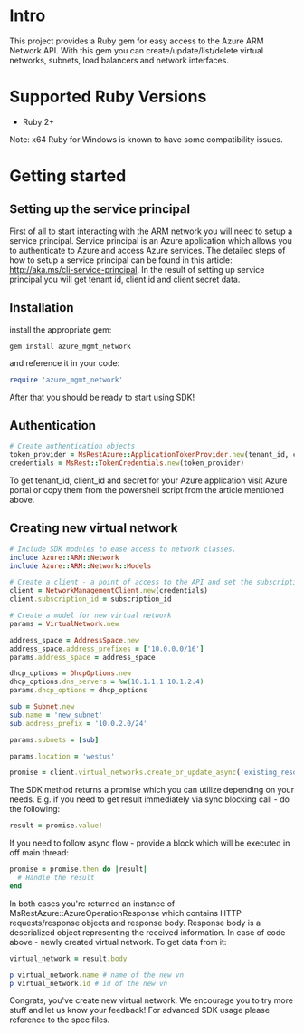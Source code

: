 # Intro

This project provides a Ruby gem for easy access to the Azure ARM Network API. With this gem you can create/update/list/delete virtual networks, subnets, load balancers and network interfaces.

# Supported Ruby Versions

* Ruby 2+

Note: x64 Ruby for Windows is known to have some compatibility issues.

# Getting started

## Setting up the service principal

First of all to start interacting with the ARM network you will need to setup a service principal. Service principal is an Azure application which allows you to authenticate to Azure and access Azure services. The detailed steps of how to setup a service principal can be found in this article: http://aka.ms/cli-service-principal. In the result of setting up service principal you will get tenant id, client id and client secret data.

## Installation

install the appropriate gem:

```
gem install azure_mgmt_network
```

and reference it in your code:

```Ruby
require 'azure_mgmt_network'
```

After that you should be ready to start using SDK!

## Authentication

```Ruby
# Create authentication objects
token_provider = MsRestAzure::ApplicationTokenProvider.new(tenant_id, client_id, secret)
credentials = MsRest::TokenCredentials.new(token_provider)
```

To get tenant_id, client_id and secret for your Azure application visit Azure portal or copy them from the powershell script from the article mentioned above.

## Creating new virtual network

```Ruby
# Include SDK modules to ease access to network classes.
include Azure::ARM::Network
include Azure::ARM::Network::Models

# Create a client - a point of access to the API and set the subscription id
client = NetworkManagementClient.new(credentials)
client.subscription_id = subscription_id

# Create a model for new virtual network
params = VirtualNetwork.new

address_space = AddressSpace.new
address_space.address_prefixes = ['10.0.0.0/16']
params.address_space = address_space

dhcp_options = DhcpOptions.new
dhcp_options.dns_servers = %w(10.1.1.1 10.1.2.4)
params.dhcp_options = dhcp_options

sub = Subnet.new
sub.name = 'new_subnet'
sub.address_prefix = '10.0.2.0/24'

params.subnets = [sub]

params.location = 'westus'

promise = client.virtual_networks.create_or_update_async('existing_resource_group', 'new_vn', params)
```

The SDK method returns a promise which you can utilize depending on your needs. E.g. if you need to get result immediately via sync blocking call - do the following:

```Ruby
result = promise.value!
```

If you need to follow async flow - provide a block which will be executed in off main thread:

```Ruby
promise = promise.then do |result|
  # Handle the result
end
```

In both cases you're returned an instance of MsRestAzure::AzureOperationResponse which contains HTTP requests/response objects and response body. Response body is a deserialized object representing the received information. In case of code above - newly created virtual network. To get data from it:

```Ruby
virtual_network = result.body

p virtual_network.name # name of the new vn
p virtual_network.id # id of the new vn
```

Congrats, you've create new virtual network. We encourage you to try more stuff and let us know your feedback!
For advanced SDK usage please reference to the spec files.

